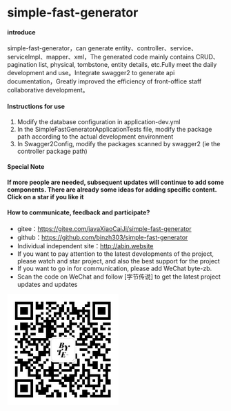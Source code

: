 # simple-fast-generator

#### introduce

simple-fast-generator，can generate entity、controller、service、serviceImpl、mapper、xml，The generated code mainly contains CRUD、pagination list, physical, tombstone, entity details, etc.Fully meet the daily development and use。Integrate swagger2 to generate api documentation，Greatly improved the efficiency of front-office staff collaborative development。

#### Instructions for use

1.  Modify the database configuration in application-dev.yml
2.  In the SimpleFastGeneratorApplicationTests file, modify the package path according to the actual development environment
3.  In Swagger2Config, modify the packages scanned by swagger2 (ie the controller package path)

#### Special Note

**If more people are needed, subsequent updates will continue to add some components. There are already some ideas for adding specific content. Click on a star if you like it**

#### How to communicate, feedback and participate?

- gitee：https://gitee.com/javaXiaoCaiJi/simple-fast-generator
- github：https://github.com/binzh303/simple-fast-generator
- Individual independent site：http://abin.website
- If you want to pay attention to the latest developments of the project, please watch and star project, and also the best support for the project
- If you want to go in for communication, please add WeChat byte-zb.
- Scan the code on WeChat and follow [字节传说] to get the latest project updates and updates

![Alt](./byte.jpg)
